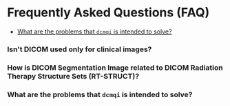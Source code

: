 # Frequently Asked Questions (FAQ)

* [What are the problems that `dcmqi` is intended to solve?](#problems)

### Isn't DICOM used only for clinical images?
### How is DICOM Segmentation Image related to DICOM Radiation Therapy Structure Sets (RT-STRUCT)?

### What are the problems that `dcmqi` is intended to solve?
